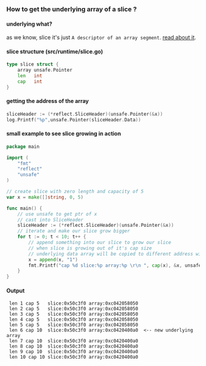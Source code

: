 ### How to get the underlying array of a slice ?

#### underlying what?
as we know, slice it's just `A descriptor of an array segment`. [read about it](https://blog.golang.org/go-slices-usage-and-internals).

#### slice structure (src/runtime/slice.go)

```go
type slice struct {
	array unsafe.Pointer
	len   int
	cap   int
}
```

#### getting the address of the array

```go
sliceHeader := (*reflect.SliceHeader)(unsafe.Pointer(&x))
log.Printf("%p",unsafe.Pointer(sliceHeader.Data))
```

#### small example to see slice growing in action


```go
package main

import (
	"fmt"
	"reflect"
	"unsafe"
)

// create slice with zero length and capacity of 5
var x = make([]string, 0, 5)

func main() {
	// use unsafe to get ptr of x
	// cast into SliceHeader
	sliceHeader := (*reflect.SliceHeader)(unsafe.Pointer(&x))
	// iterate and make our slice grow bigger
	for t := 0; t < 10; t++ {
		// append something into our slice to grow our slice
		// when slice is growing out of it's cap size
		// underlying data array will be copied to different address with bigger cap size
		x = append(x, "1")
		fmt.Printf("cap %d slice:%p array:%p \r\n ", cap(x), &x, unsafe.Pointer(sliceHeader.Data))
	}
}
```

#### Output

```
 len 1 cap 5   slice:0x50c3f0 array:0xc042058050
 len 2 cap 5   slice:0x50c3f0 array:0xc042058050
 len 3 cap 5   slice:0x50c3f0 array:0xc042058050
 len 4 cap 5   slice:0x50c3f0 array:0xc042058050
 len 5 cap 5   slice:0x50c3f0 array:0xc042058050
 len 6 cap 10  slice:0x50c3f0 array:0xc0420400a0  <-- new underlying array
 len 7 cap 10  slice:0x50c3f0 array:0xc0420400a0
 len 8 cap 10  slice:0x50c3f0 array:0xc0420400a0
 len 9 cap 10  slice:0x50c3f0 array:0xc0420400a0
 len 10 cap 10 slice:0x50c3f0 array:0xc0420400a0
 ```
